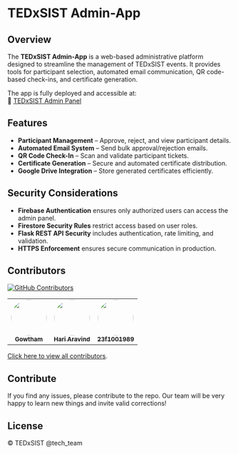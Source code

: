 # TEDxSIST Admin-App  

## Overview  

The **TEDxSIST Admin-App** is a web-based administrative platform designed to streamline the management of TEDxSIST events. It provides tools for participant selection, automated email communication, QR code-based check-ins, and certificate generation.  

The app is fully deployed and accessible at:  
🔗 [TEDxSIST Admin Panel](https://admin.tedxsist.com)  

## Features  

- **Participant Management** – Approve, reject, and view participant details.  
- **Automated Email System** – Send bulk approval/rejection emails.  
- **QR Code Check-In** – Scan and validate participant tickets.  
- **Certificate Generation** – Secure and automated certificate distribution.  
- **Google Drive Integration** – Store generated certificates efficiently.  

## Security Considerations  

- **Firebase Authentication** ensures only authorized users can access the admin panel.  
- **Firestore Security Rules** restrict access based on user roles.  
- **Flask REST API Security** includes authentication, rate limiting, and validation.  
- **HTTPS Enforcement** ensures secure communication in production.  

## Contributors  

[![GitHub Contributors](https://img.shields.io/github/contributors/Gowtham2005-2005/admin-app-tedxsist?color=blue)](https://github.com/Gowtham2005-2005/admin-app-tedxsist/graphs/contributors)  

<table>
  <tr>
    <td align="center">
      <a href="https://github.com/Gowtham2005-2005">
        <img src="https://github.com/Gowtham2005-2005.png?s=200" width="80" height="80" style="border-radius: 50%;" />
        <br /><sub><b>Gowtham</b></sub>
      </a>
    </td>
    <td align="center">
      <a href="https://github.com/hariaravind03">
        <img src="https://github.com/hariaravind03.png?s=200" width="80" height="80" style="border-radius: 50%;" />
        <br /><sub><b>Hari Aravind</b></sub>
      </a>
    </td>
    <td align="center">
      <a href="https://github.com/23f1001989">
        <img src="https://github.com/23f1001989.png?s=200" width="80" height="80" style="border-radius: 50%;" />
        <br /><sub><b>23f1001989</b></sub>
      </a>
    </td>
  </tr>
</table>  

[Click here to view all contributors](https://github.com/Gowtham2005-2005/admin-app-tedxsist/graphs/contributors).  

## Contribute  

If you find any issues, please contribute to the repo. Our team will be very happy to learn new things and invite valid corrections!  

## License  

© TEDxSIST @tech_team
